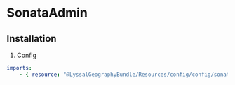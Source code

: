 # SonataAdmin

## Installation

1. Config

```yml
imports:
    - { resource: "@LyssalGeographyBundle/Resources/config/config/sonata.xml" }
```
